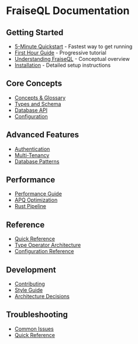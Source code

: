 # FraiseQL Documentation

## Getting Started

- [5-Minute Quickstart](quickstart.md) - Fastest way to get running
- [First Hour Guide](FIRST_HOUR.md) - Progressive tutorial
- [Understanding FraiseQL](UNDERSTANDING.md) - Conceptual overview
- [Installation](../INSTALLATION.md) - Detailed setup instructions

## Core Concepts

- [Concepts & Glossary](core/concepts-glossary.md)
- [Types and Schema](core/types-and-schema.md)
- [Database API](core/database-api.md)
- [Configuration](core/configuration.md)

## Advanced Features

- [Authentication](advanced/authentication.md)
- [Multi-Tenancy](advanced/multi-tenancy.md)
- [Database Patterns](advanced/database-patterns.md)

## Performance

- [Performance Guide](performance/index.md)
- [APQ Optimization](performance/apq-optimization-guide.md)
- [Rust Pipeline](performance/rust-pipeline-optimization.md)

## Reference

- [Quick Reference](reference/quick-reference.md)
- [Type Operator Architecture](architecture/type-operator-architecture.md)
- [Configuration Reference](reference/config.md)

## Development

- [Contributing](../CONTRIBUTING.md)
- [Style Guide](development/style-guide.md)
- [Architecture Decisions](architecture/)

## Troubleshooting

- [Common Issues](TROUBLESHOOTING.md)
- [Quick Reference](reference/quick-reference.md)
